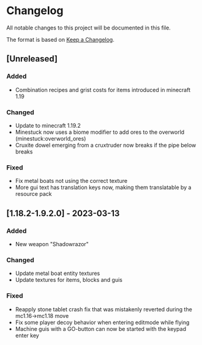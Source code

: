 # Changelog

All notable changes to this project will be documented in this file.

The format is based on [Keep a Changelog](https://keepachangelog.com/en/1.1.0/).

## [Unreleased]

### Added

- Combination recipes and grist costs for items introduced in minecraft 1.19

### Changed

- Update to minecraft 1.19.2
- Minestuck now uses a biome modifier to add ores to the overworld (minestuck:overworld_ores)
- Cruxite dowel emerging from a cruxtruder now breaks if the pipe below breaks

### Fixed

- Fix metal boats not using the correct texture
- More gui text has translation keys now, making them translatable by a resource pack

## [1.18.2-1.9.2.0] - 2023-03-13

### Added

- New weapon "Shadowrazor"

### Changed

- Update metal boat entity textures
- Update textures for items, blocks and guis

### Fixed

- Reapply stone tablet crash fix that was mistakenly reverted during the mc1.16->mc1.18 move
- Fix some player decoy behavior when entering editmode while flying
- Machine guis with a GO-button can now be started with the keypad enter key
